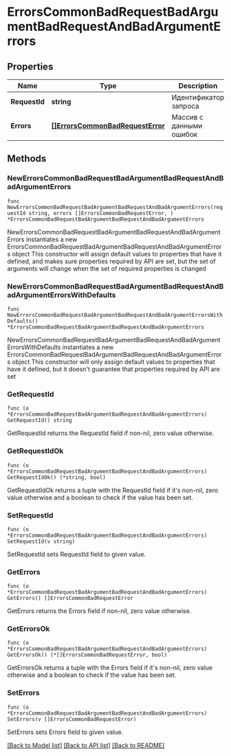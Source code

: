 # ErrorsCommonBadRequestBadArgumentBadRequestAndBadArgumentErrors

## Properties

Name | Type | Description | Notes
------------ | ------------- | ------------- | -------------
**RequestId** | **string** | Идентификатор запроса | 
**Errors** | [**[]ErrorsCommonBadRequestError**](ErrorsCommonBadRequestError.md) | Массив с данными ошибок | 

## Methods

### NewErrorsCommonBadRequestBadArgumentBadRequestAndBadArgumentErrors

`func NewErrorsCommonBadRequestBadArgumentBadRequestAndBadArgumentErrors(requestId string, errors []ErrorsCommonBadRequestError, ) *ErrorsCommonBadRequestBadArgumentBadRequestAndBadArgumentErrors`

NewErrorsCommonBadRequestBadArgumentBadRequestAndBadArgumentErrors instantiates a new ErrorsCommonBadRequestBadArgumentBadRequestAndBadArgumentErrors object
This constructor will assign default values to properties that have it defined,
and makes sure properties required by API are set, but the set of arguments
will change when the set of required properties is changed

### NewErrorsCommonBadRequestBadArgumentBadRequestAndBadArgumentErrorsWithDefaults

`func NewErrorsCommonBadRequestBadArgumentBadRequestAndBadArgumentErrorsWithDefaults() *ErrorsCommonBadRequestBadArgumentBadRequestAndBadArgumentErrors`

NewErrorsCommonBadRequestBadArgumentBadRequestAndBadArgumentErrorsWithDefaults instantiates a new ErrorsCommonBadRequestBadArgumentBadRequestAndBadArgumentErrors object
This constructor will only assign default values to properties that have it defined,
but it doesn't guarantee that properties required by API are set

### GetRequestId

`func (o *ErrorsCommonBadRequestBadArgumentBadRequestAndBadArgumentErrors) GetRequestId() string`

GetRequestId returns the RequestId field if non-nil, zero value otherwise.

### GetRequestIdOk

`func (o *ErrorsCommonBadRequestBadArgumentBadRequestAndBadArgumentErrors) GetRequestIdOk() (*string, bool)`

GetRequestIdOk returns a tuple with the RequestId field if it's non-nil, zero value otherwise
and a boolean to check if the value has been set.

### SetRequestId

`func (o *ErrorsCommonBadRequestBadArgumentBadRequestAndBadArgumentErrors) SetRequestId(v string)`

SetRequestId sets RequestId field to given value.


### GetErrors

`func (o *ErrorsCommonBadRequestBadArgumentBadRequestAndBadArgumentErrors) GetErrors() []ErrorsCommonBadRequestError`

GetErrors returns the Errors field if non-nil, zero value otherwise.

### GetErrorsOk

`func (o *ErrorsCommonBadRequestBadArgumentBadRequestAndBadArgumentErrors) GetErrorsOk() (*[]ErrorsCommonBadRequestError, bool)`

GetErrorsOk returns a tuple with the Errors field if it's non-nil, zero value otherwise
and a boolean to check if the value has been set.

### SetErrors

`func (o *ErrorsCommonBadRequestBadArgumentBadRequestAndBadArgumentErrors) SetErrors(v []ErrorsCommonBadRequestError)`

SetErrors sets Errors field to given value.



[[Back to Model list]](../README.md#documentation-for-models) [[Back to API list]](../README.md#documentation-for-api-endpoints) [[Back to README]](../README.md)


